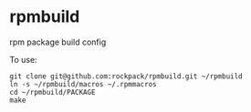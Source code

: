 rpmbuild
========

rpm package build config


To use:

    git clone git@github.com:rockpack/rpmbuild.git ~/rpmbuild
    ln -s ~/rpmbuild/macros ~/.rpmmacros
    cd ~/rpmbuild/PACKAGE
    make
